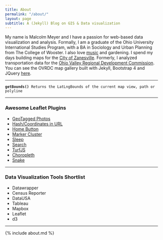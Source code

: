 ```yaml
---
title: About
permalink: "/about/"
layout: page
subtitle: A (Jekyll) Blog on GIS & Data visualization
---
```

My name is Malcolm Meyer and I have a passion for web-based data visualization and analysis. Formally, I am a graduate of the Ohio University International Studies Program, with a BA in Sociology and Urban Planning from The College of Wooster. I also love [music](http://malcolmmeyer.tumblr.com) and gardening. I spend my days building maps for the [City of Zanesville](https://gis.coz.org). Formerly, I analyzed transportation data for the [Ohio Valley Regional Development Commission](http://www.ovrdc.org). You can see the OVRDC map gallery built with Jekyll, Bootstrap 4 and JQuery [here](http://www.ovrdc.org/gis/maps).

***

<pre><code><strong>getBounds()</strong> Returns the LatLngBounds of the current map view, path or polyline</code></pre>

***

### Awesome Leaflet Plugins

 - [GeoTagged Photos](https://github.com/turban/Leaflet.Photo)
 - [Hash/Coordinates in URL](https://github.com/mlevans/leaflet-hash)
 - [Home Button](https://github.com/nguyenning/Leaflet.defaultextent)
 - [Marker Cluster](https://github.com/Leaflet/Leaflet.markercluster)
 - [Sleep](https://github.com/CliffCloud/Leaflet.Sleep)
 - [Search](https://github.com/stefanocudini/leaflet-search)
 - [TurfJS](http://turfjs.org/)
 - [Choropleth](https://github.com/timwis/leaflet-choropleth)
 - [Snake](https://github.com/IvanSanchez/Leaflet.Polyline.SnakeAnim)


***

### Data Visualization Tools Shortlist

 - Datawrapper
 - Census Reporter
 - DataUSA
 - Tableau
 - Mapbox
 - Leaflet
 - d3
 
***
{% include about.md %}
